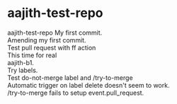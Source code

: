 # aajith-test-repo
aajith-test-repo
My first commit.<br/>
Amending my first commit.<br/>
Test pull request with ff action<br/>
This time for real<br/>
aajith-b1.<br/>
Try labels.<br/>
Test do-not-merge label and /try-to-merge<br/>
Automatic trigger on label delete doesn't seem to work.<br/>
/try-to-merge fails to setup event.pull_request.<br/>
